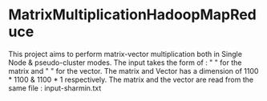 # MatrixMultiplicationHadoopMapReduce

This project aims to perform matrix-vector multiplication both in Single Node & pseudo-cluster modes. 
The input takes the form of : "<M> <row num> <col num> <element>" for the matrix and "<V> <row num> <col num> <element>" for the vector.
The matrix and Vector has a dimension of 1100 * 1100 & 1100 * 1 respectively. The matrix and the vector are read from the same file : input-sharmin.txt


